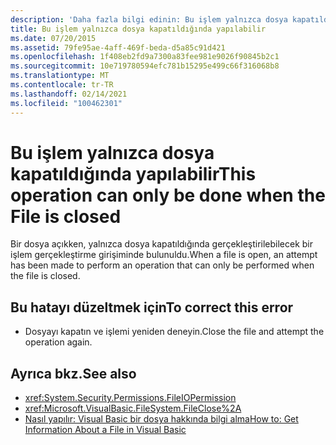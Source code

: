 ```yaml
---
description: 'Daha fazla bilgi edinin: Bu işlem yalnızca dosya kapatıldığında yapılabilir'
title: Bu işlem yalnızca dosya kapatıldığında yapılabilir
ms.date: 07/20/2015
ms.assetid: 79fe95ae-4aff-469f-beda-d5a85c91d421
ms.openlocfilehash: 1f408eb2fd9a7300a83fee981e9026f90845b2c1
ms.sourcegitcommit: 10e719780594efc781b15295e499c66f316068b8
ms.translationtype: MT
ms.contentlocale: tr-TR
ms.lasthandoff: 02/14/2021
ms.locfileid: "100462301"
---
```

# <a name="this-operation-can-only-be-done-when-the-file-is-closed"></a><span data-ttu-id="d33b0-103">Bu işlem yalnızca dosya kapatıldığında yapılabilir</span><span class="sxs-lookup"><span data-stu-id="d33b0-103">This operation can only be done when the File is closed</span></span>

<span data-ttu-id="d33b0-104">Bir dosya açıkken, yalnızca dosya kapatıldığında gerçekleştirilebilecek bir işlem gerçekleştirme girişiminde bulunuldu.</span><span class="sxs-lookup"><span data-stu-id="d33b0-104">When a file is open, an attempt has been made to perform an operation that can only be performed when the file is closed.</span></span>  
  
## <a name="to-correct-this-error"></a><span data-ttu-id="d33b0-105">Bu hatayı düzeltmek için</span><span class="sxs-lookup"><span data-stu-id="d33b0-105">To correct this error</span></span>  
  
- <span data-ttu-id="d33b0-106">Dosyayı kapatın ve işlemi yeniden deneyin.</span><span class="sxs-lookup"><span data-stu-id="d33b0-106">Close the file and attempt the operation again.</span></span>  
  
## <a name="see-also"></a><span data-ttu-id="d33b0-107">Ayrıca bkz.</span><span class="sxs-lookup"><span data-stu-id="d33b0-107">See also</span></span>

- <xref:System.Security.Permissions.FileIOPermission>
- <xref:Microsoft.VisualBasic.FileSystem.FileClose%2A>
- <span data-ttu-id="d33b0-108">[Nasıl yapılır: Visual Basic bir dosya hakkında bilgi alma](/previous-versions/visualstudio/visual-studio-2010/abtzf6f7(v=vs.100))</span><span class="sxs-lookup"><span data-stu-id="d33b0-108">[How to: Get Information About a File in Visual Basic](/previous-versions/visualstudio/visual-studio-2010/abtzf6f7(v=vs.100))</span></span>
